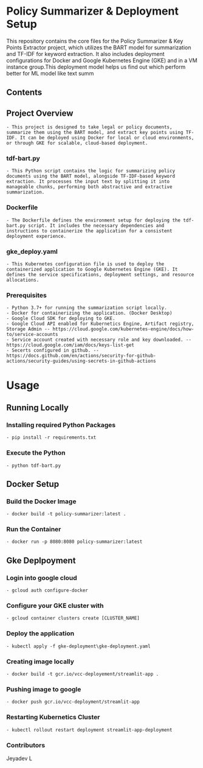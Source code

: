# Policy Summarizer & Deployment Setup
This repository contains the core files for the Policy Summarizer & Key Points Extractor project, which utilizes the BART model for summarization and TF-IDF for keyword extraction. It also includes deployment configurations for Docker and Google Kubernetes Engine (GKE) and in a VM instance group.This deployment model helps us find out which perform better for ML model like text summ
    

## Contents

## Project Overview
    - This project is designed to take legal or policy documents, summarize them using the BART model, and extract key points using TF-IDF. It can be deployed using Docker for local or cloud environments, or through GKE for scalable, cloud-based deployment.

### tdf-bart.py
    - This Python script contains the logic for summarizing policy documents using the BART model, alongside TF-IDF-based keyword extraction. It processes the input text by splitting it into manageable chunks, performing both abstractive and extractive summarization.

### Dockerfile
    - The Dockerfile defines the environment setup for deploying the tdf-bart.py script. It includes the necessary dependencies and instructions to containerize the application for a consistent deployment experience.

### gke_deploy.yaml
    - This Kubernetes configuration file is used to deploy the containerized application to Google Kubernetes Engine (GKE). It defines the service specifications, deployment settings, and resource allocations.

### Prerequisites
    - Python 3.7+ for running the summarization script locally.
    - Docker for containerizing the application. (Docker Desktop)
    - Google Cloud SDK for deploying to GKE.
    - Google Cloud API enabled for Kubernetics Engine, Artifact registry, Storage Admin -- https://cloud.google.com/kubernetes-engine/docs/how-to/service-accounts
    - Service account created with necessary role and key downloaded. -- https://cloud.google.com/iam/docs/keys-list-get
    - Secerts configured in github. -- https://docs.github.com/en/actions/security-for-github-actions/security-guides/using-secrets-in-github-actions

# Usage

## Running Locally

### Installing required Python Packages
 
    - pip install -r requirements.txt

### Execute the Python 
    - python tdf-bart.py

## Docker Setup 

### Build the Docker Image 
    - docker build -t policy-summarizer:latest .

### Run the Container 
    - docker run -p 8080:8080 policy-summarizer:latest

## Gke Deplpoyment

### Login into google cloud 
    - gcloud auth configure-docker

### Configure your GKE cluster with
    - gcloud container clusters create [CLUSTER_NAME]

### Deploy the application
    - kubectl apply -f gke-deployment\gke-deployment.yaml

### Creating image locally 
    - docker build -t gcr.io/vcc-deployement/streamlit-app .

### Pushing image to google 
    - docker push gcr.io/vcc-deployment/streamlit-app

### Restarting Kubernetics Cluster
    - kubectl rollout restart deployment streamlit-app-deployment

### Contributors
Jeyadev L 


